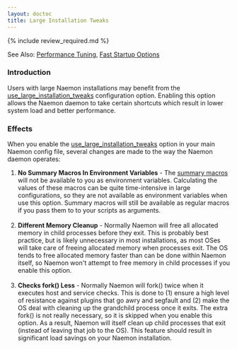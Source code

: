 ```yaml
---
layout: doctoc
title: Large Installation Tweaks
---
```


{% include review_required.md %}


<span class="glyphicon glyphicon-arrow-right"></span> See Also: <a href="tuning.html">Performance Tuning</a>, <a href="faststartup.html">Fast Startup Options</a>

### Introduction

Users with large Naemon installations may benefit from the <a href="configmain.html#use_large_installation_tweaks">use_large_installation_tweaks</a> configuration option.  Enabling this option allows the Naemon daemon to take certain shortcuts which result in lower system load and better performance.

### Effects

When you enable the <a href="configmain.html#use_large_installation_tweaks">use_large_installation_tweaks</a> option in your main Naemon config file, several changes are made to the way the Naemon daemon operates:

<ol>
<li><b>No Summary Macros In Environment Variables</b> -  The <a href="macrolist.html#summary_macros">summary macros</a> will not be available to you as environment variables.  Calculating the values of these macros can be quite time-intensive in large configurations, so they are not available as environment variables when use this option.  Summary macros will still be available as regular macros if you pass them to to your scripts as arguments.<br><br></li>
<li><b>Different Memory Cleanup</b> - Normally Naemon will free all allocated memory in child processes before they exit.  This is probably best practice, but is likely unnecessary in most installations, as most OSes will take care of freeing allocated memory when processes exit.  The OS tends to free allocated memory faster than can be done within Naemon itself, so Naemon won't attempt to free memory in child processes if you enable this option.<br><br></li>
<li><b>Checks fork() Less</b> - Normally Naemon will fork() twice when it executes host and service checks.  This is done to (1) ensure a high level of resistance against plugins that go awry and segfault and (2) make the OS deal with cleaning up the grandchild process once it exits.  The extra fork() is not really necessary, so it is skipped when you enable this option.  As a result, Naemon will itself clean up child processes that exit (instead of leaving that job to the OS).  This feature should result in significant load savings on your Naemon installation.<br><br></li>
</ol>
